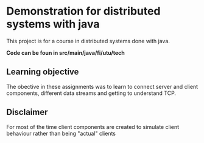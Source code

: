# Demonstration for distributed systems with java

This project is for a course in distributed systems done with java.

**Code can be foun in src/main/java/fi/utu/tech**

## Learning objective

The obective in these assignments was to learn to connect server and client components, different data streams and getting to understand TCP.

## Disclaimer

For most of the time client components are created to simulate client behaviour rather than being "actual" clients
